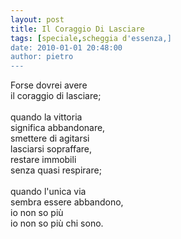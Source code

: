 ```yaml
---
layout: post
title: Il Coraggio Di Lasciare
tags: [speciale,scheggia d'essenza,]
date: 2010-01-01 20:48:00
author: pietro
---
```

Forse dovrei avere<br/>il coraggio di lasciare;<br/><br/>quando la vittoria<br/>significa abbandonare,<br/>smettere di agitarsi<br/>lasciarsi sopraffare,<br/>restare immobili<br/>senza quasi respirare;<br/><br/>quando l'unica via<br/>sembra essere abbandono,<br/>io non so più<br/>io non so più chi sono.
